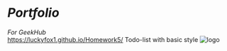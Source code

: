 # ***Portfolio***
*For GeekHub*   
https://luckyfox1.github.io/Homework5/ Todo-list with basic style
![logo](https://pp.vk.me/c10359/g30111409/a_da96979b.jpg)
